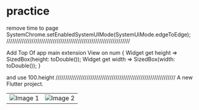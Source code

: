 # practice
remove time to page  
    SystemChrome.setEnabledSystemUIMode(SystemUiMode.edgeToEdge);
////////////////////////////////////////////////////////////////

Add Top Of app  main
extension View on num {
  Widget get height => SizedBox(height: toDouble());
  Widget get width => SizedBox(width: toDouble());
}


and use          100.height
//////////////////////////////////////////////////////////////
A new Flutter project.

<table>
  <tr>
    <td>
      <img src="https://github.com/rehmanflutter/WebView-App-Net-Check-/assets/144882089/f568f8f9-ea99-4a4c-8cab-a4a0d967e2e6" alt="Image 1">
    </td>
    <td>
      <img src="https://github.com/rehmanflutter/WebView-App-Net-Check-/assets/144882089/879d7daa-d5b0-43ce-8f5f-a21c77cc7aaa" alt="Image 2">
    </td>
  </tr>
</table>



 
